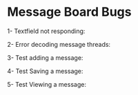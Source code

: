 #  Message Board Bugs

1- Textfield not responding: 

2- Error decoding message threads:

3- Test adding a message:

4- Test Saving a message:

5- Test Viewing a message:

